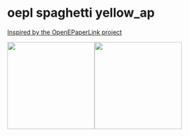 # oepl spaghetti yellow_ap
[Inspired by the OpenEPaperLink project](https://github.com/OpenEPaperLink/OpenEPaperLink/blob/master/README.md)<BR>

<img src="IMG_1112.png" width="200" /><img src="IMG_1110.png" width="200" />
